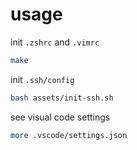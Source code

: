 # usage

init `.zshrc` and `.vimrc`
```bash
make
```

init `.ssh/config`
```bash
bash assets/init-ssh.sh
```

see visual code settings
```bash
more .vscode/settings.json
```
